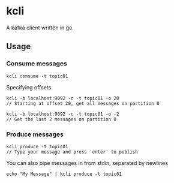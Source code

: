 # kcli
A kafka client written in go.

## Usage
### Consume messages
```
kcli consume -t topic01
```

Specifying offsets
```
kcli -b localhost:9092 -c -t topic01 -o 20
// Starting at offset 20, get all messages on partition 0

kcli -b localhost:9092 -c -t topic01 -o -2
// Get the last 2 messages on partition 0
```

### Produce messages
```
kcli produce -t topic01
// Type your message and press 'enter' to publish
```

You can also pipe messages in from stdin, separated by newlines
```
echo "My Message" | kcli produce -t topic01
```

